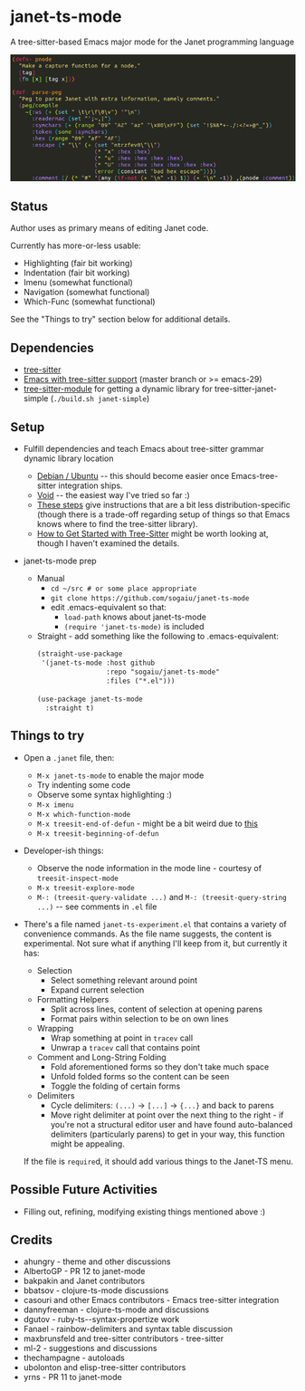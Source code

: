 # janet-ts-mode

A tree-sitter-based Emacs major mode for the Janet programming language

![Highlighting Sample](janet-ts-mode-highlighting.png?raw=true "Highlighting Sample")

## Status

Author uses as primary means of editing Janet code.

Currently has more-or-less usable:

* Highlighting (fair bit working)
* Indentation (fair bit working)
* Imenu (somewhat functional)
* Navigation (somewhat functional)
* Which-Func (somewhat functional)

See the "Things to try" section below for additional details.

## Dependencies

* [tree-sitter](https://github.com/tree-sitter/tree-sitter)
* [Emacs with tree-sitter
  support](https://github.com/emacs-mirror/emacs) (master branch or >=
  emacs-29)
* [tree-sitter-module](https://github.com/casouri/tree-sitter-module)
  for getting a dynamic library for tree-sitter-janet-simple
  (`./build.sh janet-simple`)

## Setup

* Fulfill dependencies and teach Emacs about tree-sitter grammar
  dynamic library location
  * [Debian / Ubuntu](https://gist.github.com/sogaiu/a13512e146e8f5c0e94d1804838558ee)
  -- this should become easier once Emacs-tree-sitter integration
  ships.
  * [Void](https://gist.github.com/sogaiu/088e55664970dde57a30b725bb7b4707) -- the easiest way I've tried so far :)
  * [These
  steps](https://blog.markhepburn.com/posts/experimenting-with-the-built-in-treesitter-support-in-emacs/)
  give instructions that are a bit less distribution-specific (though
  there is a trade-off regarding setup of things so that Emacs knows
  where to find the tree-sitter library).
  * [How to Get Started with
    Tree-Sitter](https://www.masteringemacs.org/article/how-to-get-started-tree-sitter)
    might be worth looking at, though I haven't examined the details.

* janet-ts-mode prep

    * Manual
        * `cd ~/src # or some place appropriate`
        * `git clone https://github.com/sogaiu/janet-ts-mode`
        * edit .emacs-equivalent so that:
            * `load-path` knows about janet-ts-mode
            * `(require 'janet-ts-mode)` is included
    * Straight - add something like the following to .emacs-equivalent:
        ```
        (straight-use-package
         '(janet-ts-mode :host github
                         :repo "sogaiu/janet-ts-mode"
                         :files ("*.el")))

        (use-package janet-ts-mode
          :straight t)
        ```

## Things to try

* Open a `.janet` file, then:
  * `M-x janet-ts-mode` to enable the major mode
  * Try indenting some code
  * Observe some syntax highlighting :)
  * `M-x imenu`
  * `M-x which-function-mode`
  * `M-x treesit-end-of-defun` - might be a bit weird due to
    [this](https://github.com/tree-sitter/tree-sitter-bash/issues/139)
  * `M-x treesit-beginning-of-defun`

* Developer-ish things:
  * Observe the node information in the mode line - courtesy of
    `treesit-inspect-mode`
  * `M-x treesit-explore-mode`
  * `M-: (treesit-query-validate ...)` and `M-: (treesit-query-string
    ...)` -- see comments in `.el` file

* There's a file named `janet-ts-experiment.el` that contains a
  variety of convenience commands.  As the file name suggests, the
  content is experimental.  Not sure what if anything I'll keep from
  it, but currently it has:

  * Selection
    * Select something relevant around point
    * Expand current selection
  * Formatting Helpers
    * Split across lines, content of selection at opening parens
    * Format pairs within selection to be on own lines
  * Wrapping
    * Wrap something at point in `tracev` call
    * Unwrap a `tracev` call that contains point
  * Comment and Long-String Folding
    * Fold aforementioned forms so they don't take much space
    * Unfold folded forms so the content can be seen
    * Toggle the folding of certain forms
  * Delimiters
    * Cycle delimiters: `(...)` -> `[...]` -> `{...}` and back to parens
    * Move right delimiter at point over the next thing to the right -
      if you're not a structural editor user and have found
      auto-balanced delimiters (particularly parens) to get in your
      way, this function might be appealing.

  If the file is `require`d, it should add various things to the
  Janet-TS menu.

## Possible Future Activities

* Filling out, refining, modifying existing things mentioned above :)

## Credits

* ahungry - theme and other discussions
* AlbertoGP - PR 12 to janet-mode
* bakpakin and Janet contributors
* bbatsov - clojure-ts-mode discussions
* casouri and other Emacs contributors - Emacs tree-sitter integration
* dannyfreeman - clojure-ts-mode and discussions
* dgutov - ruby-ts--syntax-propertize work
* Fanael - rainbow-delimiters and syntax table discussion
* maxbrunsfeld and tree-sitter contributors - tree-sitter
* ml-2 - suggestions and discussions
* thechampagne - autoloads
* ubolonton and elisp-tree-sitter contributors
* yrns - PR 11 to janet-mode

